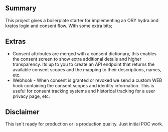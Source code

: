 ## Summary

This project gives a boilerplate starter for implementing an ORY hydra and kratos login and consent flow. With some extra bits;

## Extras

* Consent attributes are merged with a consent dictionary, this enables the consent screen to show extra additional details and higher transparency. Its up to you to create an API endpoint that returns the available consent scopes and the mapping to their descriptions, names, etc.
* Webhook - When consent is granted or revoked we send a custom WEB hook containing the consent scopes and identity information. This is useful for consent tracking systems and historical tracking for a user privacy page, etc.

## Disclaimer

This isn't ready for production or is production quality. Just initial POC work.
